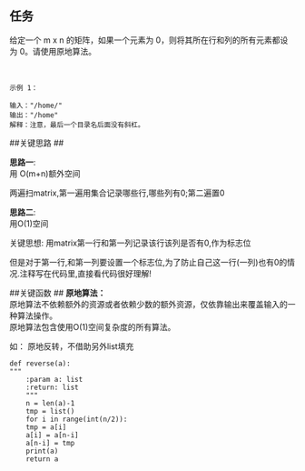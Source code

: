 ## 任务 ##
给定一个 m x n 的矩阵，如果一个元素为 0，则将其所在行和列的所有元素都设为 0。请使用原地算法。

 

    示例 1：
    
    输入："/home/"
    输出："/home"
    解释：注意，最后一个目录名后面没有斜杠。


##关键思路 ##

**思路一**:   
用 O(m+n)额外空间

两遍扫matrix,第一遍用集合记录哪些行,哪些列有0;第二遍置0

**思路二**:   
用O(1)空间

关键思想: 用matrix第一行和第一列记录该行该列是否有0,作为标志位

但是对于第一行,和第一列要设置一个标志位,为了防止自己这一行(一列)也有0的情况.注释写在代码里,直接看代码很好理解!




##关键函数 ##
**原地算法：**  
原地算法不依赖额外的资源或者依赖少数的额外资源，仅依靠输出来覆盖输入的一种算法操作。  
原地算法包含使用O(1)空间复杂度的所有算法。

如： 原地反转，不借助另外list填充  

    def reverse(a):
    """
    	:param a: list
    	:return: list
    	"""
    	n = len(a)-1
    	tmp = list()
    	for i in range(int(n/2)):
    	tmp = a[i]
    	a[i] = a[n-i]
    	a[n-i] = tmp
    	print(a)
   		return a
